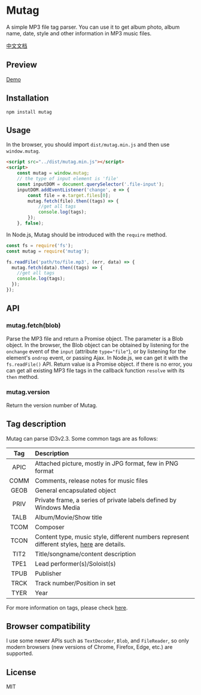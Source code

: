 # Mutag
A simple MP3 file tag parser. You can use it to get album photo, album name, date, style and other information in MP3 music files.

[中文文档](./doc/README.cn.md)

## Preview
[Demo](http://www.chunqiuyiyu.com/mutag/)

## Installation
```
npm install mutag
```

## Usage
In the browser, you should import  `dist/mutag.min.js`  and then use `window.mutag`.
```html
<script src="../dist/mutag.min.js"></script>
<script>
    const mutag = window.mutag;
    // the type of input element is 'file'
    const inputDOM = document.querySelector('.file-input');
    inputDOM.addEventListener('change', e => {
        const file = e.target.files[0];
        mutag.fetch(file).then((tags) => {
            //get all tags
            console.log(tags);
        });
    }, false);
```

In Node.js, Mutag should be introduced with the `require` method.
```javascript
const fs = require('fs');
const mutag = require('mutag');

fs.readFile('path/to/file.mp3', (err, data) => {
  mutag.fetch(data).then((tags) => {
    //get all tags
    console.log(tags);
  });
});
```

## API
### mutag.fetch(blob)
Parse the MP3 file and return a Promise object. The parameter is a Blob object. In the browser, the Blob object can be obtained by listening for the `onchange` event of the `input` (attribute `type="file"`), or by listening for the element's `ondrop` event, or passing Ajax. In Node.js, we can get it with the `fs.readFile()` API.
Return value is a Promise object. if there is no error, you can get all existing MP3 file tags in the callback function `resolve` with its `then` method.

### mutag.version
Return the version number of Mutag.

## Tag description
Mutag can parse ID3v2.3. Some common tags are as follows:

|Tag|Description
|:----:|:----|
|APIC|Attached picture, mostly in JPG format, few in PNG format|
|COMM|Comments, release notes for music files|
|GEOB|General encapsulated object|
|PRIV|Private frame, a series of private labels defined by Windows Media|
|TALB|Album/Movie/Show title|
|TCOM|Composer|
|TCON|Content type, music style, different numbers represent different styles, [here](https://github.com/chunqiuyiyu/mutag/blob/master/src/common/TCON.txt) are details.|
|TIT2|Title/songname/content description|
|TPE1|Lead performer(s)/Soloist(s)|
|TPUB|Publisher|
|TRCK|Track number/Position in set|
|TYER|Year|

For more information on tags, please check [here](https://github.com/chunqiuyiyu/mutag/blob/master/src/common/tags.txt).

## Browser compatibility
I use some newer APIs such as `TextDecoder`, `Blob`, and `FileReader`, so only modern browsers (new versions of Chrome, Firefox, Edge, etc.) are supported.

## License
MIT
